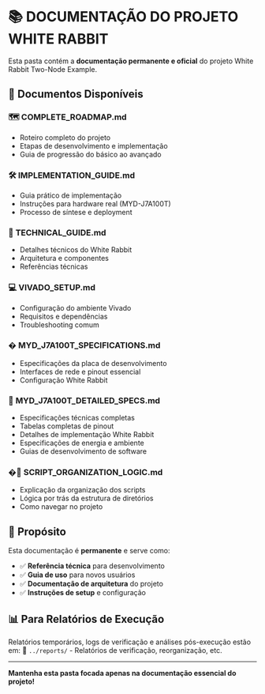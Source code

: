 # 📚 DOCUMENTAÇÃO DO PROJETO WHITE RABBIT

Esta pasta contém a **documentação permanente e oficial** do projeto White Rabbit Two-Node Example.

## 📖 Documentos Disponíveis

### 🗺️ **COMPLETE_ROADMAP.md**
- Roteiro completo do projeto
- Etapas de desenvolvimento e implementação
- Guia de progressão do básico ao avançado

### 🛠️ **IMPLEMENTATION_GUIDE.md**
- Guia prático de implementação
- Instruções para hardware real (MYD-J7A100T)
- Processo de síntese e deployment

### 🔧 **TECHNICAL_GUIDE.md**
- Detalhes técnicos do White Rabbit
- Arquitetura e componentes
- Referências técnicas

### 💻 **VIVADO_SETUP.md**
- Configuração do ambiente Vivado
- Requisitos e dependências
- Troubleshooting comum

### � **MYD_J7A100T_SPECIFICATIONS.md**
- Especificações da placa de desenvolvimento
- Interfaces de rede e pinout essencial
- Configuração White Rabbit

### 📘 **MYD_J7A100T_DETAILED_SPECS.md**
- Especificações técnicas completas
- Tabelas completas de pinout
- Detalhes de implementação White Rabbit
- Especificações de energia e ambiente
- Guias de desenvolvimento de software

### �📁 **SCRIPT_ORGANIZATION_LOGIC.md**
- Explicação da organização dos scripts
- Lógica por trás da estrutura de diretórios
- Como navegar no projeto

## 🎯 Propósito

Esta documentação é **permanente** e serve como:
- ✅ **Referência técnica** para desenvolvimento
- ✅ **Guia de uso** para novos usuários
- ✅ **Documentação de arquitetura** do projeto
- ✅ **Instruções de setup** e configuração

## 📊 Para Relatórios de Execução

Relatórios temporários, logs de verificação e análises pós-execução estão em:
📁 `../reports/` - Relatórios de verificação, reorganização, etc.

---
**Mantenha esta pasta focada apenas na documentação essencial do projeto!**
